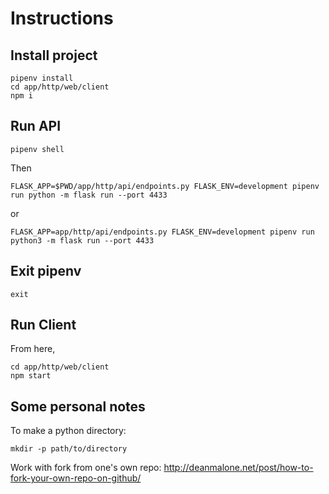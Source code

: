 # Instructions

## Install project

```
pipenv install
cd app/http/web/client
npm i
```

## Run API

```
pipenv shell
```

Then

```
FLASK_APP=$PWD/app/http/api/endpoints.py FLASK_ENV=development pipenv run python -m flask run --port 4433
```

or

```
FLASK_APP=app/http/api/endpoints.py FLASK_ENV=development pipenv run python3 -m flask run --port 4433
```

## Exit pipenv

```
exit
```

## Run Client

From here,

```
cd app/http/web/client
npm start
```

## Some personal notes

To make a python directory:

```
mkdir -p path/to/directory
```

Work with fork from one's own repo: http://deanmalone.net/post/how-to-fork-your-own-repo-on-github/
